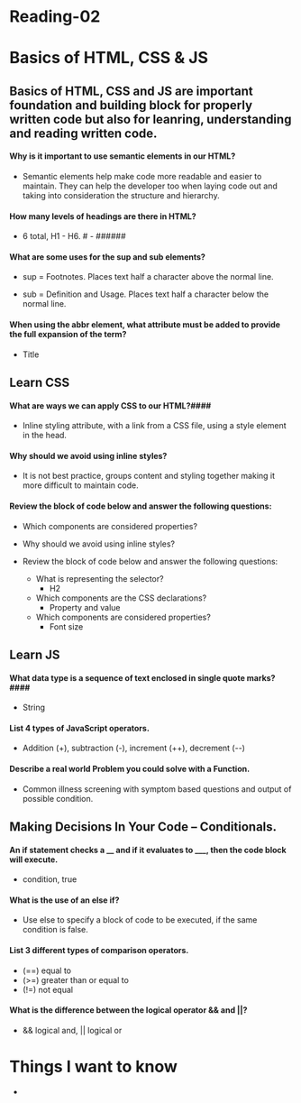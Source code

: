 # Reading-02 ##

# Basics of HTML, CSS & JS #

## Basics of HTML, CSS and JS are important foundation and building block for properly written code but also for leanring, understanding and reading written code. ##

#### Why is it important to use semantic elements in our HTML? ####
- Semantic elements help make code more readable and easier to maintain.  They can help the developer too when laying code out and taking into consideration the structure and hierarchy.
       
#### How many levels of headings are there in HTML?  ####

- 6 total, H1 - H6.  # - ######

#### What are some uses for the sup and sub elements? ####

- sup = Footnotes.  Places text half a character above the normal line.

- sub = Definition and Usage. Places text half a character below the normal line.

#### When using the abbr element, what attribute must be added to provide the full expansion of the term? ####

- Title 

## Learn CSS ##

#### What are ways we can apply CSS to our HTML?####

- Inline styling attribute, with a link from a CSS file, using a style element in the head.

#### Why should we avoid using inline styles? ####

- It is not best practice, groups content and styling together making it more difficult to maintain code.

#### Review the block of code below and answer the following questions: ####

- Which components are considered properties?

- Why should we avoid using inline styles?

- Review the block of code below and answer the following questions:
    - What is representing the selector?
        - H2
    - Which components are the CSS declarations?
        - Property and value
    - Which components are considered properties?
        - Font size

## Learn JS ##

#### What data type is a sequence of text enclosed in single quote marks?####

- String 

#### List 4 types of JavaScript operators. ####

- Addition (+), subtraction (-), increment (++), decrement (--)

#### Describe a real world Problem you could solve with a Function. ####

- Common illness screening with symptom based questions and output of possible condition.

## Making Decisions In Your Code – Conditionals. ##

#### An if statement checks a __ and if it evaluates to ___, then the code block will execute. ####

-  condition, true

#### What is the use of an else if? ####

- Use else to specify a block of code to be executed, if the same condition is false. 

#### List 3 different types of comparison operators. ####

- (==) equal to
- (>=) greater than or equal to
- (!=) not equal

#### What is the difference between the logical operator && and ||? ####

- && logical and, || logical or

# Things I want to know #

- 